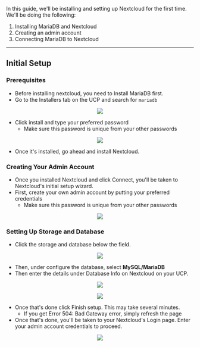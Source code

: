 In this guide, we'll be installing and setting up Nextcloud for the first time. We'll be doing the following:

1.  Installing MariaDB and Nextcloud
2.  Creating an admin account
3.  Connecting MariaDB to Nextcloud

***

## Initial Setup
### Prerequisites

* Before installing nextcloud, you need to Install MariaDB first.
* Go to the Installers tab on the UCP and search for `mariadb`

<p align="center"><img src="https://docs.usbx.me/uploads/images/gallery/2020-03/scaled-1680-/image-1583220886423.png"></p>

* Click install and type your preferred password
    * Make sure this password is unique from your other passwords

<p align="center"><img src="https://docs.usbx.me/uploads/images/gallery/2020-03/scaled-1680-/image-1583221042417.png"></p>

* Once it's installed, go ahead and install Nextcloud.

### Creating Your Admin Account

* Once you installed Nextcloud and click Connect, you'll be taken to Nextcloud's initial setup wizard.
* First, create your own admin account by putting your preferred credentials
    * Make sure this password is unique from your other passwords

<p align="center"><img src="https://docs.usbx.me/uploads/images/gallery/2020-03/scaled-1680-/image-1583223094507.png"></p>

### Setting Up Storage and Database

* Click the storage and database below the field.

<p align="center"><img src="https://docs.usbx.me/uploads/images/gallery/2020-03/scaled-1680-/image-1583223242574.png"></p>

* Then, under configure the database, select **MySQL/MariaDB**
* Then enter the details under Database Info on Nextcloud on your UCP.

<p align="center"><img src="https://docs.usbx.me/uploads/images/gallery/2020-03/scaled-1680-/image-1583223455697.png"></p>

<p align="center"><img src="https://docs.usbx.me/uploads/images/gallery/2020-03/scaled-1680-/image-1583223565135.png"></p>

* Once that's done click Finish setup. This may take several minutes.
    * If you get Error 504: Bad Gateway error, simply refresh the page
* Once that's done, you'll be taken to your Nextcloud's Login page. Enter your admin account credentials to proceed.

<p align="center"><img src="https://docs.usbx.me/uploads/images/gallery/2020-03/scaled-1680-/image-1583223789698.png"></p>